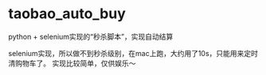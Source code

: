 # taobao_auto_buy
python + selenium实现的“秒杀脚本”，实现自动结算

selenium实现，所以做不到秒杀级别，在mac上跑，大约用了10s，只能用来定时清购物车了。
实现比较简单，仅供娱乐～

